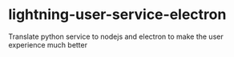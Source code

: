 # lightning-user-service-electron
Translate python service to nodejs and electron to make the user experience much better
